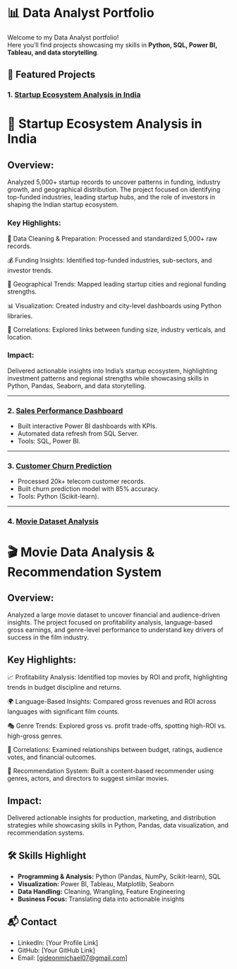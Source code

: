 # 📊 Data Analyst Portfolio

Welcome to my Data Analyst portfolio!  
Here you’ll find projects showcasing my skills in **Python, SQL, Power BI, Tableau, and data storytelling**.

## 🔹 Featured Projects

### 1. [Startup Ecosystem Analysis in India](https://github.com/gmike070/Startups_Company_in_India_Analysis)
# 🚀 Startup Ecosystem Analysis in India

## Overview:
Analyzed 5,000+ startup records to uncover patterns in funding, industry growth, and geographical distribution. The project focused on identifying top-funded industries, leading startup hubs, and the role of investors in shaping the Indian startup ecosystem.

### Key Highlights:

🧹 Data Cleaning & Preparation: Processed and standardized 5,000+ raw records.

💰 Funding Insights: Identified top-funded industries, sub-sectors, and investor trends.

🌆 Geographical Trends: Mapped leading startup cities and regional funding strengths.

📊 Visualization: Created industry and city-level dashboards using Python libraries.

🔗 Correlations: Explored links between funding size, industry verticals, and location.

### Impact:
Delivered actionable insights into India’s startup ecosystem, highlighting investment patterns and regional strengths while showcasing skills in Python, Pandas, Seaborn, and data storytelling.

---

### 2. [Sales Performance Dashboard](projects/sales-dashboard/README.md)
- Built interactive Power BI dashboards with KPIs.
- Automated data refresh from SQL Server.
- Tools: SQL, Power BI.

---

### 3. [Customer Churn Prediction](projects/customer-churn/README.md)
- Processed 20k+ telecom customer records.
- Built churn prediction model with 85% accuracy.
- Tools: Python (Scikit-learn).

---

### 4. [Movie Dataset Analysis](https://github.com/gmike070/Movie-Recommendation-Analysis)
# 🎬 Movie Data Analysis & Recommendation System

## Overview:
Analyzed a large movie dataset to uncover financial and audience-driven insights. The project focused on profitability analysis, language-based gross earnings, and genre-level performance to understand key drivers of success in the film industry.

## Key Highlights:

📈 Profitability Analysis: Identified top movies by ROI and profit, highlighting trends in budget discipline and returns.

🌍 Language-Based Insights: Compared gross revenues and ROI across languages with significant film counts.

🎭 Genre Trends: Explored gross vs. profit trade-offs, spotting high-ROI vs. high-gross genres.

🔗 Correlations: Examined relationships between budget, ratings, audience votes, and financial outcomes.

🤖 Recommendation System: Built a content-based recommender using genres, actors, and directors to suggest similar movies.

## Impact:
Delivered actionable insights for production, marketing, and distribution strategies while showcasing skills in Python, Pandas, data visualization, and recommendation systems.


## 🛠️ Skills Highlight
- **Programming & Analysis:** Python (Pandas, NumPy, Scikit-learn), SQL  
- **Visualization:** Power BI, Tableau, Matplotlib, Seaborn  
- **Data Handling:** Cleaning, Wrangling, Feature Engineering  
- **Business Focus:** Translating data into actionable insights  

## 📬 Contact
- LinkedIn: [Your Profile Link]  
- GitHub: [Your GitHub Link]  
- Email: [gideonmichael07@gmail.com]  
